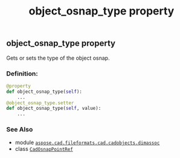 ﻿---
title: object_osnap_type property
second_title: Aspose.CAD for Python via .NET API References
description: 
type: docs
weight: 150
url: /python-net/aspose.cad.fileformats.cad.cadobjects.dimassoc/cadosnappointref/object_osnap_type/
is_root: false
---

## object_osnap_type property


Gets or sets the type of the object osnap.
### Definition:
```python
@property
def object_osnap_type(self):
    ...
@object_osnap_type.setter
def object_osnap_type(self, value):
    ...
```

### See Also
* module [`aspose.cad.fileformats.cad.cadobjects.dimassoc`](../../)
* class [`CadOsnapPointRef`](/cad/python-net/aspose.cad.fileformats.cad.cadobjects.dimassoc/cadosnappointref)
